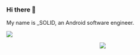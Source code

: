 ### Hi there 👋

My name is _SOLID, an Android software engineer.

![](https://github-readme-stats.vercel.app/api?username=burgessjp&count_private=true&show_icons=true&hide=contribs&include_all_commits=true&theme=buefy)


<p align="center">
  <a href="https://github.com/burgessjp">
    <img src="https://komarev.com/ghpvc/?username=jiapeng&color=brightgreen" />
  </a>
</p>
<!--
**burgessjp/burgessjp** is a ✨ _special_ ✨ repository because its `README.md` (this file) appears on your GitHub profile.

Here are some ideas to get you started:

- 🔭 I’m currently working on ...
- 🌱 I’m currently learning ...
- 👯 I’m looking to collaborate on ...
- 🤔 I’m looking for help with ...
- 💬 Ask me about ...
- 📫 How to reach me: ...
- 😄 Pronouns: ...
- ⚡ Fun fact: ...
-->
